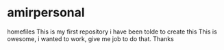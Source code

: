 # amirpersonal
homefiles
This is my first repository i have been tolde to create this 
This is owesome, i wanted to work, give me job to do that. 
Thanks
